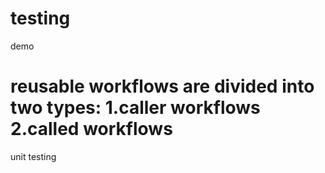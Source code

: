 # testing
demo

reusable workflows are divided into two types: 1.caller workflows
                                               2.called workflows
=======
unit testing

